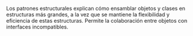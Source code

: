 Los patrones estructurales explican cómo ensamblar objetos y clases en estructuras más grandes, a la vez que se mantiene la flexibilidad y eficiencia de estas estructuras. 
Permite la colaboración entre objetos con interfaces incompatibles.
